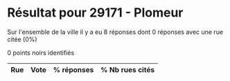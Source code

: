 # Résultat pour 29171 - Plomeur

Sur l'ensemble de la ville il y a eu 8 réponses dont 0 réponses avec une rue citée (0%)

0 points noirs identifiés

| Rue | Vote | % réponses | % Nb rues cités|
|-----|------|------------|----------------|
